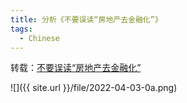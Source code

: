 ```yaml
---
title: 分析《不要误读“房地产去金融化”》
tags:
  - Chinese
---
```


转载：[不要误读“房地产去金融化”](http://finance.people.com.cn/n1/2022/0219/c1004-32355224.html)



![]({{ site.url }}/file/2022-04-03-0a.png)